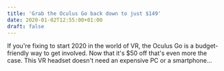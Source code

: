 ```yaml
---
title: 'Grab the Oculus Go back down to just $149'
date: 2020-01-02T12:55:00+01:00
draft: false
---
```


If you're fixing to start 2020 in the world of VR, the Oculus Go is a budget-friendly way to get involved. Now that it's $50 off that's even more the case. This VR headset doesn't need an expensive PC or a smartphone…